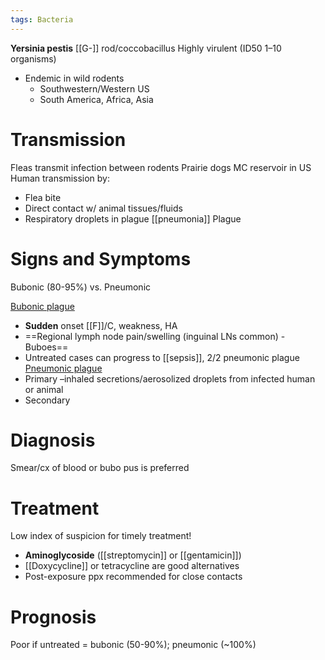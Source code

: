 ```yaml
---
tags: Bacteria
---
```

**Yersinia pestis**  [[G-]] rod/coccobacillus
Highly virulent (ID50 1–10 organisms) 

- Endemic in wild rodents
	- Southwestern/Western US
	- South America, Africa, Asia 
# Transmission
Fleas transmit infection between rodents
Prairie dogs MC reservoir in US
Human transmission by:
- Flea bite
- Direct contact w/ animal tissues/fluids
- Respiratory droplets in plague [[pneumonia]] Plague
# Signs and Symptoms
Bubonic (80-95%) vs. Pneumonic

<u>Bubonic plague</u>
- **Sudden** onset [[F]]/C, weakness, HA
- ==Regional lymph node pain/swelling (inguinal LNs common) -Buboes==
- Untreated cases can progress to [[sepsis]], 2/2 pneumonic plague
<u>Pneumonic plague</u>
- Primary –inhaled secretions/aerosolized droplets from infected human or animal
- Secondary
# Diagnosis
Smear/cx of blood or bubo pus is preferred
# Treatment
Low index of suspicion for timely treatment!
- **Aminoglycoside** ([[streptomycin]] or [[gentamicin]])
- [[Doxycycline]] or tetracycline are good alternatives
- Post-exposure ppx recommended for close contacts
# Prognosis
Poor if untreated = bubonic (50-90%); pneumonic (~100%)
